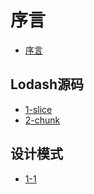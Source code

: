 # 序言

* [序言](./README.md)

## Lodash源码

* [1-slice](./lodash/1-slice.md)
* [2-chunk](./lodash/2-chunk.md)

## 设计模式

* [1-1](./design/1-1.md)
